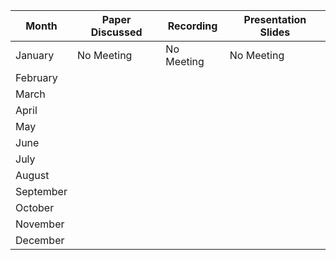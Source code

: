 | Month     | Paper Discussed | Recording | Presentation Slides |
|-----------|-----------------|-----------|---------------------|
| January   | No Meeting      | No Meeting| No Meeting          |
| February  |                 |           |                     |
| March     |                 |           |                     |
| April     |                 |           |                     |
| May       |                 |           |                     |
| June      |                 |           |                     |
| July      |                 |           |                     |
| August    |                 |           |                     |
| September |                 |           |                     |
| October   |                 |           |                     |
| November  |                 |           |                     |
| December  |                 |           |                     |
